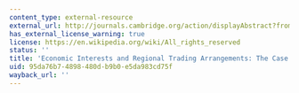```yaml
---
content_type: external-resource
external_url: http://journals.cambridge.org/action/displayAbstract?fromPage=online&aid=138655
has_external_license_warning: true
license: https://en.wikipedia.org/wiki/All_rights_reserved
status: ''
title: 'Economic Interests and Regional Trading Arrangements: The Case of NAFTA'
uid: 95da76b7-4898-480d-b9b0-e5da983cd75f
wayback_url: ''
---
```


